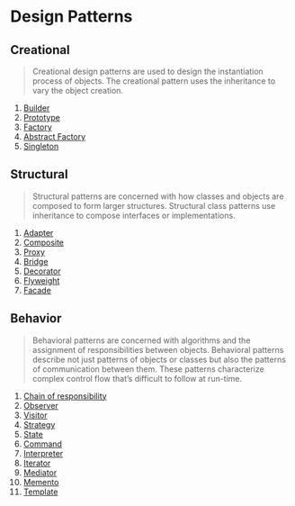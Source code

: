 #   Design Patterns

##  Creational
>   Creational design patterns are used to design the instantiation process of objects. The creational pattern uses the 
    inheritance to vary the object creation.

1.  [Builder](https://github.com/11andrew1991/design_patterns/tree/master/Builder) 
2.  [Prototype](https://github.com/11andrew1991/design_patterns/tree/master/Prototype)
3.  [Factory](https://github.com/11andrew1991/design_patterns/tree/master/Factory)
4.  [Abstract Factory](https://github.com/11andrew1991/design_patterns/tree/master/AbstractFactory)
5.  [Singleton](https://github.com/11andrew1991/design_patterns/tree/master/Singleton)


##  Structural
>   Structural patterns are concerned with how classes and objects are composed to form larger structures. Structural 
    class patterns use inheritance to compose interfaces or implementations.

1.  [Adapter](https://github.com/11andrew1991/design_patterns/tree/master/Adapter)
2.  [Composite](https://github.com/11andrew1991/design_patterns/tree/master/Composite)
3.  [Proxy](https://github.com/11andrew1991/design_patterns/tree/master/Proxy)
4.  [Bridge](https://github.com/11andrew1991/design_patterns/tree/master/Bridge)
5.  [Decorator](https://github.com/11andrew1991/design_patterns/tree/master/Decorator)
6.  [Flyweight](https://github.com/11andrew1991/design_patterns/tree/master/Flyweight)
7.  [Facade](https://github.com/11andrew1991/design_patterns/tree/master/Facade)


##  Behavior
>   Behavioral patterns are concerned with algorithms and the assignment of responsibilities between objects. Behavioral 
    patterns describe not just patterns of objects or classes but also the patterns of communication between them. 
    These patterns characterize complex control flow that’s difficult to follow at run-time.

1.  [Chain of responsibility](https://github.com/11andrew1991/design_patterns/tree/master/ChainOfResponsibility)
2.  [Observer](https://github.com/11andrew1991/design_patterns/tree/master/Observer)
3.  [Visitor](https://github.com/11andrew1991/design_patterns/tree/master/Visitor)
4.  [Strategy](https://github.com/11andrew1991/design_patterns/tree/master/Strategy)
5.  [State](https://github.com/11andrew1991/design_patterns/tree/master/State)
6.  [Command](https://github.com/11andrew1991/design_patterns/tree/master/Command)
7.  [Interpreter](https://github.com/11andrew1991/design_patterns/tree/master/Interpreter)
8.  [Iterator](https://github.com/11andrew1991/design_patterns/tree/master/Iterator)
9.  [Mediator](https://github.com/11andrew1991/design_patterns/tree/master/Mediator)
10. [Memento](https://github.com/11andrew1991/design_patterns/tree/master/Memento)
11. [Template](https://github.com/11andrew1991/design_patterns/tree/master/Template)